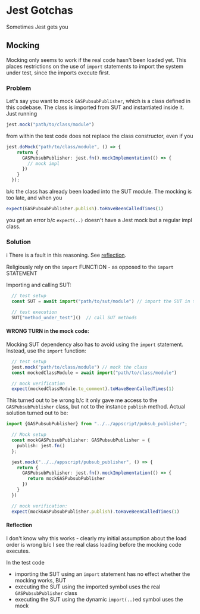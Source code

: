 # Jest Gotchas

Sometimes Jest gets you

## Mocking

Mocking only seems to work if the real code hasn't been loaded yet. This places restrictions on the
use of `import` statements to import the system under test, since the imports execute first.

### Problem 

Let's say you want to mock `GASPubsubPublisher`, which is a class defined in this codebase. The 
class is imported from SUT and instantiated inside it. Just running 

```typescript
jest.mock("path/to/class/module")
```

from within the test code does not replace the class constructor, even if you 

```typescript
jest.doMock("path/to/class/module", () => {
    return {
      GASPubsubPublisher: jest.fn().mockImplementation(() => {
        // mock impl
      })
    }
  });
```

b/c the class has already been loaded into the SUT module. The mocking is too late, and when you 

```typescript
expect(GASPubsubPublisher.publish).toHaveBeenCalledTimes(1)
```

you get an error b/c `expect(..)` doesn't have a Jest mock but a regular impl class.

### Solution
ℹ There is a fault in this reasoning. See [reflection](#reflection). 

Religiously rely on the `import` FUNCTION - as opposed to the `import` STATEMENT

Importing and calling SUT:
```typescript
  // test setup
  const SUT = await import("path/to/sut/module") // import the SUT in the test

  // test execution
  SUT["method_under_test"]()  // call SUT methods
```

#### WRONG TURN in the mock code:
Mocking SUT dependency also has to avoid using the `import` statement. Instead, use the `import` function:

```typescript
  // test setup
  jest.mock("path/to/class/module") // mock the class
  const mockedClassModule = await import("path/to/class/module")

  // mock verification
  expect(mockedClassModule.to_comment).toHaveBeenCalledTimes(1)
```

This turned out to be wrong b/c it only gave me access to the `GASPubsubPublisher` class, but 
not to the instance `publish` method. Actual solution turned out to be: 

```typescript
import {GASPubsubPublisher} from "../../appscript/pubsub_publisher";

  // Mock setup
  const mockGASPubsubPublisher: GASPubsubPublisher = {
    publish: jest.fn()
  };

  jest.mock("../../appscript/pubsub_publisher", () => {
    return {
      GASPubsubPublisher: jest.fn().mockImplementation(() => {
        return mockGASPubsubPublisher
      })
    }
  })

  // mock verification:
  expect(mockGASPubsubPublisher.publish).toHaveBeenCalledTimes(1)
```

#### Reflection 

I don't know why this works - clearly my initial assumption about the load order is wrong b/c I 
see the real class loading before the mocking code executes. 

In the test code 
- importing the SUT using an `import` statement has no effect whether the mocking works, BUT
- executing the SUT using the imported symbol uses the real `GASPubsubPublisher` class
- executing the SUT using the dynamic `import(..)`ed symbol uses the mock
